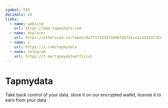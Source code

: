 ```yaml
---
symbol: TAP
decimals: 18
links:
  - name: website
    url: https://www.tapmydata.com
  - name: explorer
    url: https://etherscan.io/token/0x7f1f2d3dfa99678675ece1c243d3f7bc3746db5d
  - name: x
    url: https://x.com/tapmydata
  - name: telegram
    url: https://t.me/tapmydataofficial
---
```


# Tapmydata

Take back control of your data, store it on our encrypted wallet, license it to earn from your data
